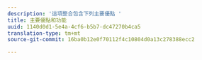 ```yaml
---
description: '這項整合包含下列主要優點 '
title: 主要優點和功能
uuid: 1140d0d1-5e4a-4cf6-b5b7-dc47270b4ca5
translation-type: tm+mt
source-git-commit: 16ba0b12e0f70112f4c10804d0a13c278388ecc2

---
```



